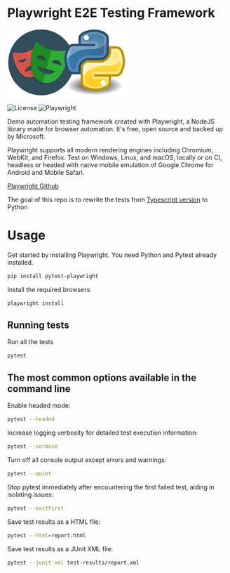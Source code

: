 # Playwright E2E Testing Framework

![Playwright logo](/assets/playwright-python-logo.png "Playwright logo")

![License](https://img.shields.io/badge/license-MIT-blue.svg)
![Playwright](https://img.shields.io/badge/playwright-latest-green)

Demo automation testing framework created with Playwright, a NodeJS library made for browser automation. It's free, open source and backed up by Microsoft. 

Playwright supports all modern rendering engines including Chromium, WebKit, and Firefox. Test on Windows, Linux, and macOS, locally or on CI, headless or headed with native mobile emulation of Google Chrome for Android and Mobile Safari.

[Playwright Github](https://github.com/microsoft/playwright)

The goal of this repo is to rewrite the tests from [Typescript version](https://github.com/ovcharski/playwright-e2e) to Python 

# Usage

Get started by installing Playwright. You need Python and Pytest already installed.
```bash
pip install pytest-playwright
```
Install the required browsers:
```bash
playwright install
```
## Running tests

Run all the tests
```bash
pytest
```

## The most common options available in the command line

Enable headed mode:
```bash
pytest --headed
```
Increase logging verbosity for detailed test execution information:
```bash
pytest --verbose
```
Turn off all console output except errors and warnings:
```bash
pytest --quiet
```
Stop pytest immediately after encountering the first failed test, aiding in isolating issues:
```bash
pytest --exitfirst
```
Save test results as a HTML file:
```bash
pytest --html=report.html
```
Save test results as a JUnit XML file:
```bash
pytest --junit-xml test-results/report.xml
```
